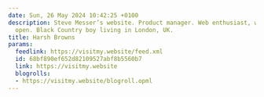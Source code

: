 ```yaml
---
date: Sun, 26 May 2024 10:42:25 +0100
description: Steve Messer’s website. Product manager. Web enthusiast, working in the
  open. Black Country boy living in London, UK.
title: Harsh Browns
params:
  feedlink: https://visitmy.website/feed.xml
  id: 68bf890ef652d82109527abf8b5560b7
  link: https://visitmy.website
  blogrolls:
  - https://visitmy.website/blogroll.opml
---
```


